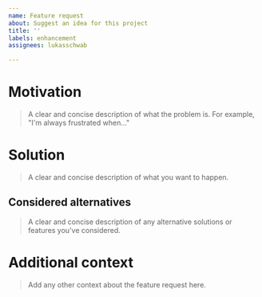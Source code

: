 ```yaml
---
name: Feature request
about: Suggest an idea for this project
title: ''
labels: enhancement
assignees: lukasschwab

---
```


# Motivation
> A clear and concise description of what the problem is. For example, "I'm always frustrated when..."

# Solution
> A clear and concise description of what you want to happen.

## Considered alternatives
> A clear and concise description of any alternative solutions or features you've considered.

# Additional context
> Add any other context about the feature request here.
